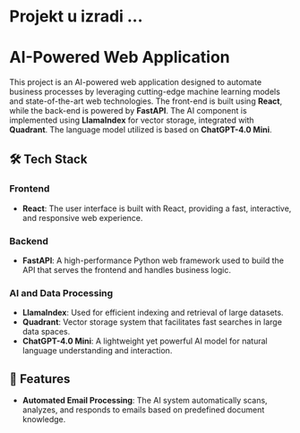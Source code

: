 # Projekt u izradi ...

# AI-Powered Web Application

This project is an AI-powered web application designed to automate business processes by leveraging cutting-edge machine learning models and state-of-the-art web technologies. The front-end is built using **React**, while the back-end is powered by **FastAPI**. The AI component is implemented using **LlamaIndex** for vector storage, integrated with **Quadrant**. The language model utilized is based on **ChatGPT-4.0 Mini**.

## 🛠️ Tech Stack

### Frontend
- **React**: The user interface is built with React, providing a fast, interactive, and responsive web experience.

### Backend
- **FastAPI**: A high-performance Python web framework used to build the API that serves the frontend and handles business logic.

### AI and Data Processing
- **LlamaIndex**: Used for efficient indexing and retrieval of large datasets.
- **Quadrant**: Vector storage system that facilitates fast searches in large data spaces.
- **ChatGPT-4.0 Mini**: A lightweight yet powerful AI model for natural language understanding and interaction.

## 🚀 Features
- **Automated Email Processing**: The AI system automatically scans, analyzes, and responds to emails based on predefined document knowledge.



